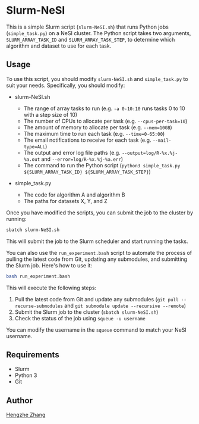 # Slurm-NeSI

This is a simple Slurm script (`slurm-NeSI.sh`) that runs Python jobs (`simple_task.py`) on a NeSI cluster. The Python script takes two arguments, `SLURM_ARRAY_TASK_ID` and `SLURM_ARRAY_TASK_STEP`, to determine which algorithm and dataset to use for each task.

## Usage

To use this script, you should modify `slurm-NeSI.sh` and `simple_task.py` to suit your needs. Specifically, you should modify:

- slurm-NeSI.sh
  - The range of array tasks to run (e.g. `-a 0-10:10` runs tasks 0 to 10 with a step size of 10)
  - The number of CPUs to allocate per task (e.g. `--cpus-per-task=10`)
  - The amount of memory to allocate per task (e.g. `--mem=10GB`)
  - The maximum time to run each task (e.g. `--time=0-65:00`)
  - The email notifications to receive for each task (e.g. `--mail-type=ALL`)
  - The output and error log file paths (e.g. `--output=log/R-%x.%j-%a.out` and `--error=log/R-%x.%j-%a.err`)
  - The command to run the Python script (`python3 simple_task.py ${SLURM_ARRAY_TASK_ID} ${SLURM_ARRAY_TASK_STEP}`)

- simple_task.py
  - The code for algorithm A and algorithm B
  - The paths for datasets X, Y, and Z

Once you have modified the scripts, you can submit the job to the cluster by running:

```bash
sbatch slurm-NeSI.sh
```

This will submit the job to the Slurm scheduler and start running the tasks.

You can also use the `run_experiment.bash` script to automate the process of pulling the latest code from Git, updating any submodules, and submitting the Slurm job. Here's how to use it:

```bash
bash run_experiment.bash
```

This will execute the following steps:

1. Pull the latest code from Git and update any submodules (`git pull --recurse-submodules` and `git submodule update --recursive --remote`)
2. Submit the Slurm job to the cluster (`sbatch slurm-NeSI.sh`)
3. Check the status of the job using `squeue -u username`

You can modify the username in the `squeue` command to match your NeSI username.

## Requirements

- Slurm
- Python 3
- Git

## Author

[Hengzhe Zhang](https://github.com/hengzhe-zhang/)
